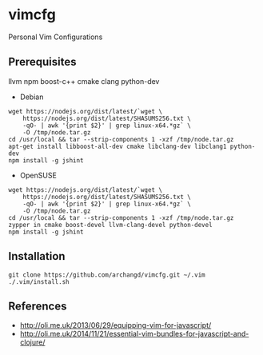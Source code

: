 # vimcfg
Personal Vim Configurations

## Prerequisites
llvm npm boost-c++ cmake clang python-dev

* Debian
```
wget https://nodejs.org/dist/latest/`wget \
	https://nodejs.org/dist/latest/SHASUMS256.txt \
	-qO- | awk '{print $2}' | grep linux-x64.*gz` \
	-O /tmp/node.tar.gz
cd /usr/local && tar --strip-components 1 -xzf /tmp/node.tar.gz
apt-get install libboost-all-dev cmake libclang-dev libclang1 python-dev
npm install -g jshint
```
* OpenSUSE
```
wget https://nodejs.org/dist/latest/`wget \
	https://nodejs.org/dist/latest/SHASUMS256.txt \
	-qO- | awk '{print $2}' | grep linux-x64.*gz` \
	-O /tmp/node.tar.gz
cd /usr/local && tar --strip-components 1 -xzf /tmp/node.tar.gz
zypper in cmake boost-devel llvm-clang-devel python-devel
npm install -g jshint
```
## Installation
```
git clone https://github.com/archangd/vimcfg.git ~/.vim
./.vim/install.sh
```

## References
* http://oli.me.uk/2013/06/29/equipping-vim-for-javascript/
* http://oli.me.uk/2014/11/21/essential-vim-bundles-for-javascript-and-clojure/
